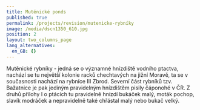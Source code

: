 ```yaml
---
title: Mutěnické ponds
published: true
permalink: /projects/revision/mutenicke-rybníky
image: /media/dscn1350_610.jpg
position: 2
layout: two_columns_page
lang_alternatives:
  en_GB: {}
---
```

Mutěnické rybníky  - jedná se o významné hnízdiště vodního ptactva, nachází se tu největší kolonie racků chechtavých na jižní Moravě, ta se v současnosti nachází na rybníce III Zbrod. Severní část rybníků tzv. Bažatnice je pak jediným pravidelným hnízdištěm pisily čáponohé v ČR. Z druhů přílohy I o ptácích tu pravidelně hnízdí bukáček malý, moták pochop, slavík modráček a nepravidelně také chřástal malý nebo bukač velký.
